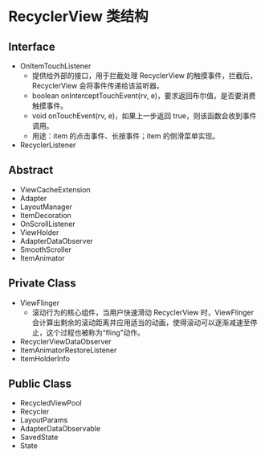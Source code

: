 # RecyclerView 类结构

## Interface

- OnItemTouchListener
    - 提供给外部的接口，用于拦截处理 RecyclerView 的触摸事件，拦截后，RecyclerView 会将事件传递给该监听器。
    - boolean onInterceptTouchEvent(rv, e)，要求返回布尔值，是否要消费触摸事件。
    - void onTouchEvent(rv, e)，如果上一步返回 true，则该函数会收到事件调用。
    - 用途：item 的点击事件、长按事件；item 的侧滑菜单实现。
- RecyclerListener

## Abstract

- ViewCacheExtension
- Adapter
- LayoutManager
- ItemDecoration
- OnScrollListener
- ViewHolder
- AdapterDataObserver
- SmoothScroller
- ItemAnimator

## Private Class

- ViewFlinger
    - 滚动行为的核心组件，当用户快速滑动 RecyclerView 时，ViewFlinger 会计算出剩余的滚动距离并应用适当的动画，使得滚动可以逐渐减速至停止，这个过程也被称为“fling”动作。
- RecyclerViewDataObserver
- ItemAnimatorRestoreListener
- ItemHolderInfo

## Public Class

- RecycledViewPool
- Recycler
- LayoutParams
- AdapterDataObservable
- SavedState
- State